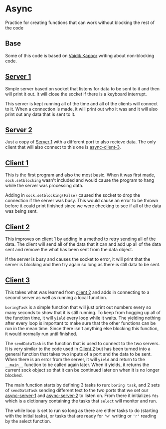 # Async

Practice for creating functions that can work without blocking the rest of the
code

## Base

Some of this code is based on [Vaidik
Kapoor](https://medium.com/vaidikkapoor/understanding-non-blocking-i-o-with-python-part-1-ec31a2e2db9b)
writing about non-blocking code.  

## [Server 1](./async-server-1.py)

Simple server based on socket that listens for data to be sent to it and then
will print it out.  It will close the socket if there is a keyboard interrupt.  

This server is kept running all of the time and all of the clients will connect
to it.  When a connection is made, it will print out who it was and it will also
print out any data that is sent to it.  

## [Server 2](./async-server-2.py)

Just a copy of [Server 1](#server-1) with a different port to also recieve data.
The only client that will also connect to this one is
[async-client-3](./async-client-3.py).  

## [Client 1](./async-client-1.py)

This is the first program and also the most basic.  When it was first made,
`sock.setblocking` wasn't included and would cause the program to hang while the
server was processing data.  

Adding in `sock.setblocking(False)` caused the socket to drop the connection if
the server was busy.  This would cause an error to be thrown before it could
print finished since we were checking to see if all of the data was being sent.

## [Client 2](./async-client-2.py)

This improves on [client 1](./async-client-1.py) by adding in a method to retry
sending all of the data.  The client will send all of the data that it can and
add up all of the data sent and remove the what has been sent from the data
object.  

If the server is busy and causes the socket to error, it will print that the
server is blocking and then try again so long as there is still data to be sent.

## [Client 3](./async-client-3.py)

This takes what was learned from [client 2](./async-client-2.py) and adds in
connecting to a second server as well as running a local function.  

`boringTask` is a simple function that will just print out numbers every so many
seconds to show that it is still running.  To keep from hogging up all of the
function time, it will `yield` every loop while it waits. The yielding nothing
after every loop is important to make sure that the other functions can be run
in the mean time.  Since there isn't anything else blocking this function, it
would normally run until finished.  

The `sendDataTask` is the function that is used to connect to the two servers.  
It is very similar to the code used in [Client 2](./async-client-2.py) but has
been turned into a general function that takes two inputs of a port and the data
to be sent.  When there is an error from the server, it will `yield` and return
to the `__main__` function to be called again later.  When it yields, it returns
the current sock object so that it can be continued later on when it is no
longer blocked.  

The main function starts by defining 3 tasks to run: `boring task`, and 2 sets
of `sendDataTask` sending different text to the two ports that we set our
[async-server-1](./async-server-1.py) and [async-server-2](./async-server-2.py)
to listen on.  From there it initializes `fds` which is a dictionary containing
the tasks that `select` will monitor and run.  

The while loop is set to run so long as there are either tasks to do (starting
with the initial tasks), or tasks that are ready for `'w'` writing or `'r'`
reading by the select function.
